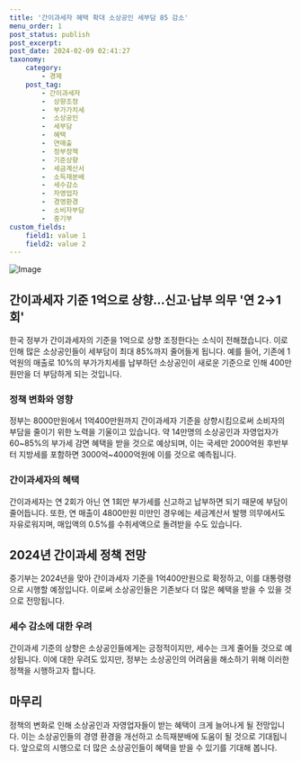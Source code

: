```yaml
---
title: '간이과세자 혜택 확대 소상공인 세부담 85 감소'
menu_order: 1
post_status: publish
post_excerpt: 
post_date: 2024-02-09 02:41:27
taxonomy:
    category:
        - 경제
    post_tag:
        - 간이과세자
        -  상향조정
        -  부가가치세
        -  소상공인
        -  세부담
        -  혜택
        -  연매출
        -  정부정책
        -  기준상향
        -  세금계산서
        -  소득재분배
        -  세수감소
        -  자영업자
        -  경영환경
        -  소비자부담
        -  중기부
custom_fields:
    field1: value 1
    field2: value 2
---
```


![Image](https://imgnews.pstatic.net/image/421/2024/02/08/0007344282_001_20240208202301431.jpg?type=w647)

## 간이과세자 기준 1억으로 상향…신고·납부 의무 '연 2→1회'
한국 정부가 간이과세자의 기준을 1억으로 상향 조정한다는 소식이 전해졌습니다. 이로 인해 많은 소상공인들이 세부담이 최대 85%까지 줄어들게 됩니다. 예를 들어, 기존에 1억원의 매출로 10%의 부가가치세를 납부하던 소상공인이 새로운 기준으로 인해 400만원만을 더 부담하게 되는 것입니다.
### 정책 변화와 영향
정부는 8000만원에서 1억400만원까지 간이과세자 기준을 상향시킴으로써 소비자의 부담을 줄이기 위한 노력을 기울이고 있습니다. 약 14만명의 소상공인과 자영업자가 60~85%의 부가세 감면 혜택을 받을 것으로 예상되며, 이는 국세만 2000억원 후반부터 지방세를 포함하면 3000억~4000억원에 이를 것으로 예측됩니다.
### 간이과세자의 혜택
간이과세자는 연 2회가 아닌 연 1회만 부가세를 신고하고 납부하면 되기 때문에 부담이 줄어듭니다. 또한, 연 매출이 4800만원 미만인 경우에는 세금계산서 발행 의무에서도 자유로워지며, 매입액의 0.5%를 수취세액으로 돌려받을 수도 있습니다.
## 2024년 간이과세 정책 전망
중기부는 2024년을 맞아 간이과세자 기준을 1억400만원으로 확정하고, 이를 대통령령으로 시행할 예정입니다. 이로써 소상공인들은 기존보다 더 많은 혜택을 받을 수 있을 것으로 전망됩니다. 
### 세수 감소에 대한 우려
간이과세 기준의 상향은 소상공인들에게는 긍정적이지만, 세수는 크게 줄어들 것으로 예상됩니다. 이에 대한 우려도 있지만, 정부는 소상공인의 어려움을 해소하기 위해 이러한 정책을 시행하고자 합니다.
## 마무리
정책의 변화로 인해 소상공인과 자영업자들이 받는 혜택이 크게 늘어나게 될 전망입니다. 이는 소상공인들의 경영 환경을 개선하고 소득재분배에 도움이 될 것으로 기대됩니다. 앞으로의 시행으로 더 많은 소상공인들이 혜택을 받을 수 있기를 기대해 봅니다.
